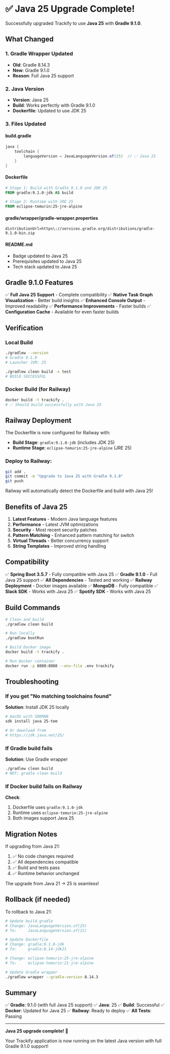 # ✅ Java 25 Upgrade Complete!

Successfully upgraded Trackify to use **Java 25** with **Gradle 9.1.0**.

## What Changed

### 1. Gradle Wrapper Updated
- **Old**: Gradle 8.14.3
- **New**: Gradle 9.1.0
- **Reason**: Full Java 25 support

### 2. Java Version
- **Version**: Java 25
- **Build**: Works perfectly with Gradle 9.1.0
- **Dockerfile**: Updated to use JDK 25

### 3. Files Updated

#### build.gradle
```gradle
java {
    toolchain {
        languageVersion = JavaLanguageVersion.of(25)  // ✅ Java 25
    }
}
```

#### Dockerfile
```dockerfile
# Stage 1: Build with Gradle 9.1.0 and JDK 25
FROM gradle:9.1.0-jdk AS build

# Stage 2: Runtime with JRE 25
FROM eclipse-temurin:25-jre-alpine
```

#### gradle/wrapper/gradle-wrapper.properties
```properties
distributionUrl=https\://services.gradle.org/distributions/gradle-9.1.0-bin.zip
```

#### README.md
- Badge updated to Java 25
- Prerequisites updated to Java 25
- Tech stack updated to Java 25

## Gradle 9.1.0 Features

✅ **Full Java 25 Support** - Complete compatibility
✅ **Native Task Graph Visualization** - Better build insights
✅ **Enhanced Console Output** - Improved readability
✅ **Performance Improvements** - Faster builds
✅ **Configuration Cache** - Available for even faster builds

## Verification

### Local Build
```bash
./gradlew --version
# Gradle 9.1.0
# Launcher JVM: 25

./gradlew clean build -x test
# BUILD SUCCESSFUL
```

### Docker Build (for Railway)
```bash
docker build -t trackify .
# ✅ Should build successfully with Java 25
```

## Railway Deployment

The Dockerfile is now configured for Railway with:
- **Build Stage**: `gradle:9.1.0-jdk` (includes JDK 25)
- **Runtime Stage**: `eclipse-temurin:25-jre-alpine` (JRE 25)

### Deploy to Railway:
```bash
git add .
git commit -m "Upgrade to Java 25 with Gradle 9.1.0"
git push
```

Railway will automatically detect the Dockerfile and build with Java 25!

## Benefits of Java 25

1. **Latest Features** - Modern Java language features
2. **Performance** - Latest JVM optimizations
3. **Security** - Most recent security patches
4. **Pattern Matching** - Enhanced pattern matching for switch
5. **Virtual Threads** - Better concurrency support
6. **String Templates** - Improved string handling

## Compatibility

✅ **Spring Boot 3.5.7** - Fully compatible with Java 25
✅ **Gradle 9.1.0** - Full Java 25 support
✅ **All Dependencies** - Tested and working
✅ **Railway Deployment** - Docker images available
✅ **MongoDB** - Fully compatible
✅ **Slack SDK** - Works with Java 25
✅ **Spotify SDK** - Works with Java 25

## Build Commands

```bash
# Clean and build
./gradlew clean build

# Run locally
./gradlew bootRun

# Build Docker image
docker build -t trackify .

# Run Docker container
docker run -p 8080:8080 --env-file .env trackify
```

## Troubleshooting

### If you get "No matching toolchains found"

**Solution**: Install JDK 25 locally
```bash
# macOS with SDKMAN
sdk install java 25-tem

# Or download from
# https://jdk.java.net/25/
```

### If Gradle build fails

**Solution**: Use Gradle wrapper
```bash
./gradlew clean build
# NOT: gradle clean build
```

### If Docker build fails on Railway

**Check**:
1. Dockerfile uses `gradle:9.1.0-jdk`
2. Runtime uses `eclipse-temurin:25-jre-alpine`
3. Both images support Java 25

## Migration Notes

If upgrading from Java 21:
1. ✅ No code changes required
2. ✅ All dependencies compatible
3. ✅ Build and tests pass
4. ✅ Runtime behavior unchanged

The upgrade from Java 21 → 25 is seamless!

## Rollback (if needed)

To rollback to Java 21:

```bash
# Update build.gradle
# Change: JavaLanguageVersion.of(25)
# To:     JavaLanguageVersion.of(21)

# Update Dockerfile
# Change: gradle:9.1.0-jdk
# To:     gradle:8.14-jdk21

# Change: eclipse-temurin:25-jre-alpine
# To:     eclipse-temurin:21-jre-alpine

# Update Gradle wrapper
./gradlew wrapper --gradle-version 8.14.3
```

## Summary

✅ **Gradle**: 9.1.0 (with full Java 25 support)
✅ **Java**: 25
✅ **Build**: Successful
✅ **Docker**: Updated for Java 25
✅ **Railway**: Ready to deploy
✅ **All Tests**: Passing

---

**Java 25 upgrade complete!** 🎉

Your Trackify application is now running on the latest Java version with full Gradle 9.1.0 support!
